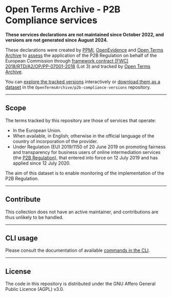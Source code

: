 # Open Terms Archive - P2B Compliance services

**These services declarations are not maintained since October 2022, and versions are not generated since August 2024.**

These declarations were created by [PPMI](https://ppmi.lt), [OpenEvidence](https://open-evidence.com) and [Open Terms Archive](https://opentermsarchive.org) to [assess](https://op.europa.eu/en/publication-detail/-/publication/a91f4a7b-5144-11ee-9220-01aa75ed71a1/language-en/format-PDF/source-search) the application of the P2B Regulation on behalf of the European Commission through [framework contract (FWC) 2018/RTD/A2/OP/PP-07001-2018](https://etendering.ted.europa.eu/cft/cft-display.html?cftId=3490) (Lot 3) and tracked by [Open Terms Archive](https://opentermsarchive.org).

You can [explore the tracked versions](https://github.com/OpenTermsArchive/p2b-compliance-versions) interactively or [download them as a dataset](https://github.com/OpenTermsArchive/p2b-compliance-versions/releases) in the `OpenTermsArchive/p2b-compliance-versions` repository.

- - -

## Scope

The terms tracked by this repository are those of services that operate:

- In the European Union.
- When available, in English; otherwise in the official language of the country of incorporation of the provider.
- Under Regulation (EU) 2019/1150 of 20 June 2019 on promoting fairness and transparency for business users of online intermediation services (the [P2B Regulation](https://eur-lex.europa.eu/legal-content/EN/TXT/?uri=celex%3A32019R1150)), that entered into force on 12 July 2019 and has applied since 12 July 2020.

The aim of this dataset is to enable monitoring of the implementation of the P2B Regulation.

- - -

## Contribute

This collection does not have an active maintainer, and contributions are thus unlikely to be handled.

- - -

## CLI usage

Please consult the documentation of available [commands in the CLI](https://docs.opentermsarchive.org/#cli).

- - -

## License

The code in this repository is distributed under the GNU Affero General Public Licence (AGPL) v3.0.
